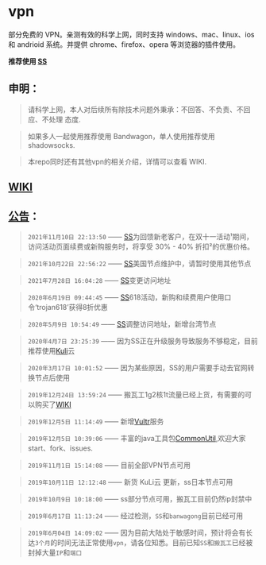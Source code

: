 # vpn

部分免费的 VPN。亲测有效的科学上网，同时支持 windows、mac、linux、ios 和 andrioid 系统。并提供 chrome、firefox、opera 等浏览器的插件使用。

**推荐使用 [SS](https://carolcoral.github.io/no-free_vpn/shadowsocks)**

## 申明：

> 请科学上网，本人对后续所有除技术问题外秉承：不回答、不负责、不回应、不处理 态度.

> 如果多人一起使用推荐使用 Bandwagon，单人使用推荐使用 shadowsocks.

> 本repo同时还有其他vpn的相关介绍，详情可以查看 WIKI.

## [WIKI](https://github.com/carolcoral/no-free_vpn/wiki)

## [公告](https://github.com/carolcoral/no-free_vpn/wiki/%E5%85%AC%E5%91%8A)：

> `2021年11月10日 22:13:50` —— [SS](https://carolcoral.github.io/no-free_vpn/shadowsocks)为回馈新老客户，在双十一活动¹期间，访问活动页面续费或新购服务时，将享受 30% - 40% 折扣²的优惠价格。

> `2021年10月22日 22:56:22` —— [SS](https://carolcoral.github.io/no-free_vpn/shadowsocks)美国节点维护中，请暂时使用其他节点

> `2021年7月28日 16:04:28` —— [SS](https://carolcoral.github.io/no-free_vpn/shadowsocks)变更访问地址

> `2020年6月19日 09:44:45` —— [SS](https://carolcoral.github.io/no-free_vpn/shadowsocks)618活动，新购和续费用户使用口令‘trojan618’获得8折优惠

> `2020年5月9日 10:54:49` —— [SS](https://carolcoral.github.io/no-free_vpn/shadowsocks)调整访问地址，新增台湾节点

> `2020年4月7日 23:25:39` —— 因为SS正在升级服务导致服务不够稳定，目前推荐使用[Kuli](https://carolcoral.github.io/no-free_vpn/kuli)云

> `2020年3月17日 10:01:52` —— 因为某些原因，SS的用户需要手动去官网转换节点后使用

> `2019年12月24日 13:59:24` —— 搬瓦工1g2核1t流量已经上货，有需要的可以购买了[WIKI](https://carolcoral.github.io/no-free_vpn/Bandwagon)

> `2019年12月5日 11:14:49` —— 新增[Vultr](https://carolcoral.github.io/no-free_vpn/vultr)服务

> `2019年12月5日 10:39:06` —— 丰富的java工具包[CommonUtil](https://github.com/carolcoral/CommonUtil),欢迎大家start、fork、issues.

> `2019年11月1日 15:14:08` —— 目前全部VPN节点可用

> `2019年10月11日 12:12:48` —— 新货 KuLi云 更新，ss日本节点可用

> `2019年10月9日 10:18:00` —— ss部分节点可用，搬瓦工目前仍然ip封禁中

> `2019年6月17日 11:13:24` —— 经过检测，`SS`和`banwagong`目前已经可用

> `2019年6月04日 14:09:02` —— 因为目前大陆处于敏感时间，预计将会有长达`3个月`的时间无法正常使用`vpn`，请各位知悉。目前已知`SS`和`搬瓦工`已经被封掉大量`IP`和`端口`
